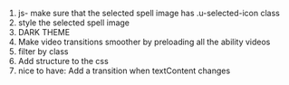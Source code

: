 1. js- make sure that the selected spell image has .u-selected-icon class
2. style the selected spell image
3. DARK THEME
4. Make video transitions smoother by preloading all the ability videos
5. filter by class
6. Add structure to the css
7. nice to have: Add a transition when textContent changes